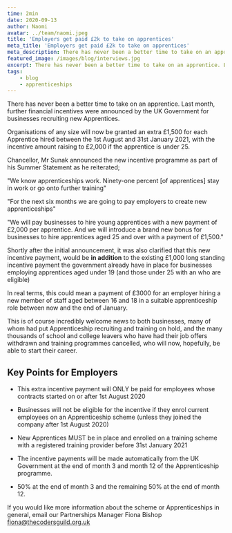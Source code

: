 ```yaml
---
time: 2min
date: 2020-09-13
author: Naomi
avatar: ../team/naomi.jpeg
title: 'Employers get paid £2k to take on apprentices'
meta_title: 'Employers get paid £2k to take on apprentices'
meta_description: There has never been a better time to take on an apprentice.
featured_image: /images/blog/interviews.jpg
excerpt: There has never been a better time to take on an apprentice. Last month, further financial incentives were announced by the UK Government for businesses recruiting new Apprentices.
tags:
    - blog
    - apprenticeships
---
```


There has never been a better time to take on an apprentice. Last month, further financial incentives were announced by the UK Government for businesses recruiting new Apprentices.

Organisations of any size will now be granted an extra £1,500 for each Apprentice hired between the 1st August and 31st January 2021, with the incentive amount raising to £2,000 if the apprentice is under 25.

Chancellor, Mr Sunak announced the new incentive programme as part of his Summer Statement as he reiterated;

"We know apprenticeships work. Ninety-one percent [of apprentices] stay in work or go onto further training"

"For the next six months we are going to pay employers to create new apprenticeships"

"We will pay businesses to hire young apprentices with a new payment of £2,000 per apprentice. And we will introduce a brand new bonus for businesses to hire apprentices aged 25 and over with a payment of £1,500."

Shortly after the initial announcement, it was also clarified that this new incentive payment, would be **in addition** to the existing £1,000 long standing incentive payment the government already have in place for businesses employing apprentices aged under 19 (and those under 25 with an who are eligible) 

In real terms, this could mean a payment of £3000 for an employer hiring a new member of staff aged between 16 and 18 in a suitable apprenticeship role between now and the end of January.

This is of course incredibly welcome news to both businesses, many of whom had put Apprenticeship recruiting and training on hold, and the many thousands of school and college leavers who have had their job offers withdrawn and training programmes cancelled, who will now, hopefully, be able to start their career.

## Key Points for Employers

* This extra incentive payment will ONLY be paid for employees whose contracts started on or after 1st August 2020

* Businesses will not be eligible for the incentive if they enrol current employees on an Apprenticeship scheme (unless they joined the company after 1st August 2020)

* New Apprentices MUST be in place and enrolled on a training scheme with a registered training provider before 31st January 2021

* The incentive payments will be made automatically from the UK Government at the end of month 3 and month 12 of the Apprenticeship programme. 

* 50% at the end of month 3 and the remaining 50% at the end of month 12.

If you would like more information about the scheme or Apprenticeships in general, email our Partnerships Manager Fiona Bishop fiona@thecodersguild.org.uk

 

